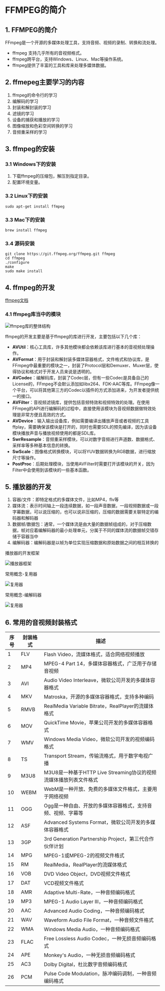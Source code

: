 ﻿# FFMPEG的简介

## 1. FFMPEG的简介

FFmpeg是一个开源的多媒体处理工具，支持音频、视频的录制、转换和流处理。

+ ffmpeg 支持几乎所有的音视频格式。
+ ffmpeg跨平台，支持Windows、Linux、Mac等操作系统。
+ ffmpeg提供了丰富的工具和库来处理多媒体数据。

## 2. ffmepeg主要学习的内容

1. ffmpeg的命令行的学习
2. 编解码的学习
3. 封装和解封装的学习
4. 滤镜的学习
5. 设备的捕获和播放的学习
6. 图像缩放和色彩空间转换的学习
7. 音频重采样的学习

## 3. ffmpeg的安装

### 3.1 Windows下的安装

1. 下载ffmpeg的压缩包，解压到指定目录。
2. 配置环境变量。

### 3.2 Linux下的安装

```shell
sudo apt-get install ffmpeg
```

### 3.3 Mac下的安装

```shell
brew install ffmpeg
```

### 3.4 源码安装

```shell
git clone https://git.ffmpeg.org/ffmpeg.git ffmpeg
cd ffmpeg
./configure
make
sudo make install
```

## 4. ffmpeg的开发

[ffmpeg文档](https://ffmpeg.org/doxygen/trunk/)

### 4.1 ffmpeg库当中的模块

![ffmpeg库的整体结构](../imapg/image224.png)

ffmpeg的开发主要是基于ffmpeg的库进行开发，主要包括以下几个库：
+ **AVUtil**：核心工具库，许多其他模块都会依赖该库进行基本的音视频处理操作。
+ **AVFormat**：用于封装和解封装多媒体容器格式，文件格式和协议库，是FFmpeg中最重要的模块之一，封装了Protocol层和Demuxer、Muxer层，使得协议和格式对于开发人员来说是透明的。
+ **AVCodec**：编解码库，封装了Codec层，但有一些Codec是具备自己的License的，FFmpeg不会默认添加如libx264、FDK-AAC等库。FFmpeg像一个平台，可以将其他第三方的Codec以插件的方式添加进来，为开发者提供统一的接口。
+ **AVFilter**：音视频滤镜库，提供包括音频特效和视频特效的处理。在使用FFmpeg的API进行编解码的过程中，直接使用该模块为音视频数据做特效处理是非常方便且高效的方式。
+ **AVDevice**：输入输出设备库，例如需要编译出播放声音或者视频的工具ffplay，需要确保该模块是打开的，同时也需要SDL的预先编译，因为该设备模块播放声音与播放视频使用的都是SDL库。
+ **SwrResample**：音频重采样模块，可以对数字音频进行声道数、数据格式、采样率等多种基本信息的转换。
+ **SwScale**：图像格式转换模块，可以将YUV数据转换为RGB数据，进行缩放尺寸等操作。
+ **PostProc**：后期处理模块，当使用AVFilter时需要打开该模块的开关，因为Filter中会使用到该模块的一些基本函数。

## 5. 播放器的开发

1. 容器/文件：即特定格式的多媒体文件，比如MP4，flv等
2. 媒体流：表示时间轴上一段连续数据，如一段声音数据，一段视频数据或一段字幕数据，可以说压缩的，也可以说非压缩的，压缩的数据需要关联特定的编码器和解码器
3. 数据帧/数据包：通常，一个媒体流是由大量的数据帧组成的，对于压缩数据，帧对应着编解码器的最小处理单元，分属于不同的媒体流的数据帧交错存储于容器当中
4. 编解码器：编解码器是以帧为单位实现压缩数据和原始数据之间的相互转换的

播放器的开发框架

![播放器框架](../imapg/image221.png)

常用概念-复用器

![复用器](../imapg/image222.png)

常用概念-编解码器

![复用器](../imapg/image223.png)


## 6. 常用的音视频封装格式

| 序号 | 封装格式 | 描述 
| ---- | --- | ------ |
| 1    | FLV      | Flash Video，流媒体格式，适合网络视频播放 |
| 2    | MP4      | MPEG-4 Part 14，多媒体容器格式，广泛用于存储音视频 |
| 3    | AVI      | Audio Video Interleave，微软公司开发的多媒体容器格式 |
| 4    | MKV      | Matroska，开源的多媒体容器格式，支持多种编码 |
| 5    | RMVB     | RealMedia Variable Bitrate，RealPlayer的流媒体格式 |
| 6    | MOV      | QuickTime Movie，苹果公司开发的多媒体容器格式 |
| 7    | WMV      | Windows Media Video，微软公司开发的视频编码格式 |
| 8    | TS       | Transport Stream，传输流格式，用于数字电视广播 |
| 9    | M3U8     | M3U8是一种基于HTTP Live Streaming协议的视频流媒体播放列表文件格式 |
| 10   | WEBM     | WebM是一种开放、免费的多媒体文件格式，主要用于网络视频 |
| 11   | OGG      | Ogg是一种自由、开放的多媒体容器格式，支持音频、视频、字幕等 |
| 12  | ASF      | Advanced Systems Format，微软公司开发的多媒体容器格式 |
| 13  | 3GP      | 3rd Generation Partnership Project，第三代合作伙伴计划 |
| 14  | MPG      | MPEG-1或MPEG-2的视频文件格式 |
| 15  | RM       | RealMedia，RealPlayer的流媒体格式 |
| 16  | VOB      | DVD Video Object，DVD视频文件格式 |
| 17  | DAT      | VCD视频文件格式 |
| 18  | AMR      | Adaptive Multi-Rate，一种音频编码格式 |
| 19  | MP3      | MPEG-1 Audio Layer III，一种音频编码格式 |
| 20  | AAC      | Advanced Audio Coding，一种音频编码格式 |
| 21  | WAV      | Waveform Audio File Format，一种音频文件格式 |
| 22  | WMA      | Windows Media Audio，一种音频编码格式 |
| 23  | FLAC     | Free Lossless Audio Codec，一种无损音频编码格式 |
| 24  | APE      | Monkey's Audio，一种无损音频编码格式 |
| 25 | AC3 | Dolby Digital，杜比数字音频编码格式 |
| 26 | PCM | Pulse Code Modulation，脉冲编码调制，一种音频编码格式 |